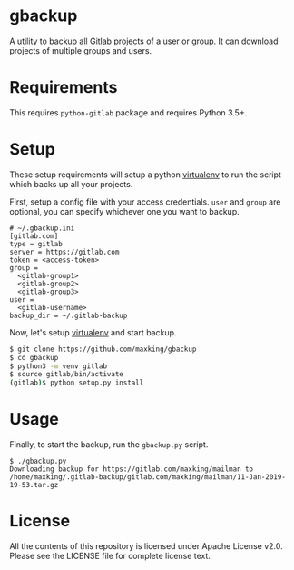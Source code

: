 gbackup
==========

A utility to backup all [Gitlab](https://gitlab.com) projects of a user or
group. It can download projects of multiple groups and users.

# Requirements

This requires `python-gitlab` package and requires Python 3.5+.

# Setup

These setup requirements will setup a python
[virtualenv](https://virtualenv.pypa.io/en/latest/) to run the script which
backs up all your projects.

First, setup a config file with your access credentials. `user` and `group` are
optional, you can specify whichever one you want to backup.

```
# ~/.gbackup.ini
[gitlab.com]
type = gitlab
server = https://gitlab.com
token = <access-token>
group =
  <gitlab-group1>
  <gitlab-group2>
  <gitlab-group3>
user =
  <gitlab-username>
backup_dir = ~/.gitlab-backup
```

Now, let's setup [virtualenv]((https://virtualenv.pypa.io/en/latest/)) and start
backup.

```bash
$ git clone https://github.com/maxking/gbackup
$ cd gbackup
$ python3 -m venv gitlab
$ source gitlab/bin/activate
(gitlab)$ python setup.py install
```

# Usage

Finally, to start the backup, run the `gbackup.py` script.

```
$ ./gbackup.py
Downloading backup for https://gitlab.com/maxking/mailman to /home/maxking/.gitlab-backup/gitlab.com/maxking/mailman/11-Jan-2019-19-53.tar.gz
```

# License

All the contents of this repository is licensed under Apache License
v2.0. Please see the LICENSE file for complete license text.
